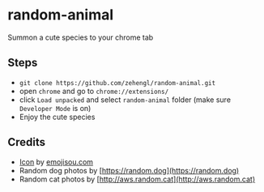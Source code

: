 # random-animal

Summon a cute species to your chrome tab

## Steps

- `git clone https://github.com/zehengl/random-animal.git`
- open `chrome` and go to `chrome://extensions/`
- click `Load unpacked` and select `random-animal` folder (make sure `Developer Mode` is on)
- Enjoy the cute species

## Credits

- [Icon](https://www.iconfinder.com/icons/3204705/animal_domestic_pet_wild_zoo_icon) by [emojisou.com](https://www.iconfinder.com/emojious)
- Random dog photos by [https://random.dog](https://random.dog)
- Random cat photos by [http://aws.random.cat](http://aws.random.cat)
